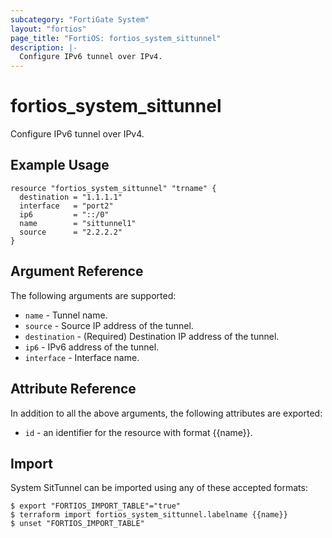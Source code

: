 ```yaml
---
subcategory: "FortiGate System"
layout: "fortios"
page_title: "FortiOS: fortios_system_sittunnel"
description: |-
  Configure IPv6 tunnel over IPv4.
---
```


# fortios_system_sittunnel
Configure IPv6 tunnel over IPv4.

## Example Usage

```hcl
resource "fortios_system_sittunnel" "trname" {
  destination = "1.1.1.1"
  interface   = "port2"
  ip6         = "::/0"
  name        = "sittunnel1"
  source      = "2.2.2.2"
}
```

## Argument Reference

The following arguments are supported:

* `name` - Tunnel name.
* `source` - Source IP address of the tunnel.
* `destination` - (Required) Destination IP address of the tunnel.
* `ip6` - IPv6 address of the tunnel.
* `interface` - Interface name.


## Attribute Reference

In addition to all the above arguments, the following attributes are exported:
* `id` - an identifier for the resource with format {{name}}.

## Import

System SitTunnel can be imported using any of these accepted formats:
```
$ export "FORTIOS_IMPORT_TABLE"="true"
$ terraform import fortios_system_sittunnel.labelname {{name}}
$ unset "FORTIOS_IMPORT_TABLE"
```
